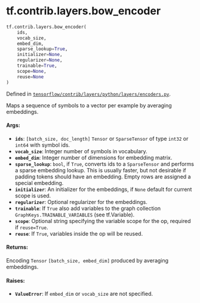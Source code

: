 <div itemscope itemtype="http://developers.google.com/ReferenceObject">
<meta itemprop="name" content="tf.contrib.layers.bow_encoder" />
<meta itemprop="path" content="Stable" />
</div>

# tf.contrib.layers.bow_encoder

``` python
tf.contrib.layers.bow_encoder(
    ids,
    vocab_size,
    embed_dim,
    sparse_lookup=True,
    initializer=None,
    regularizer=None,
    trainable=True,
    scope=None,
    reuse=None
)
```



Defined in [`tensorflow/contrib/layers/python/layers/encoders.py`](https://www.tensorflow.org/code/tensorflow/contrib/layers/python/layers/encoders.py).

Maps a sequence of symbols to a vector per example by averaging embeddings.

#### Args:

* <b>`ids`</b>: `[batch_size, doc_length]` `Tensor` or `SparseTensor` of type
    `int32` or `int64` with symbol ids.
* <b>`vocab_size`</b>: Integer number of symbols in vocabulary.
* <b>`embed_dim`</b>: Integer number of dimensions for embedding matrix.
* <b>`sparse_lookup`</b>: `bool`, if `True`, converts ids to a `SparseTensor`
      and performs a sparse embedding lookup. This is usually faster,
      but not desirable if padding tokens should have an embedding. Empty rows
      are assigned a special embedding.
* <b>`initializer`</b>: An initializer for the embeddings, if `None` default for
      current scope is used.
* <b>`regularizer`</b>: Optional regularizer for the embeddings.
* <b>`trainable`</b>: If `True` also add variables to the graph collection
    `GraphKeys.TRAINABLE_VARIABLES` (see tf.Variable).
* <b>`scope`</b>: Optional string specifying the variable scope for the op, required
      if `reuse=True`.
* <b>`reuse`</b>: If `True`, variables inside the op will be reused.


#### Returns:

Encoding `Tensor` `[batch_size, embed_dim]` produced by
averaging embeddings.


#### Raises:

* <b>`ValueError`</b>: If `embed_dim` or `vocab_size` are not specified.